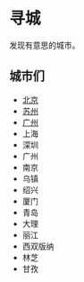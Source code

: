 # 寻城
发现有意思的城市。

## 城市们
* [北京](beijing)
* [苏州](suzhou)
* [广州](guangzhou)
* 上海
* 深圳
* 广州
* 南京
* 乌镇
* 绍兴
* 厦门
* 青岛
* 大理
* 丽江
* 西双版纳
* 林芝
* 甘孜
